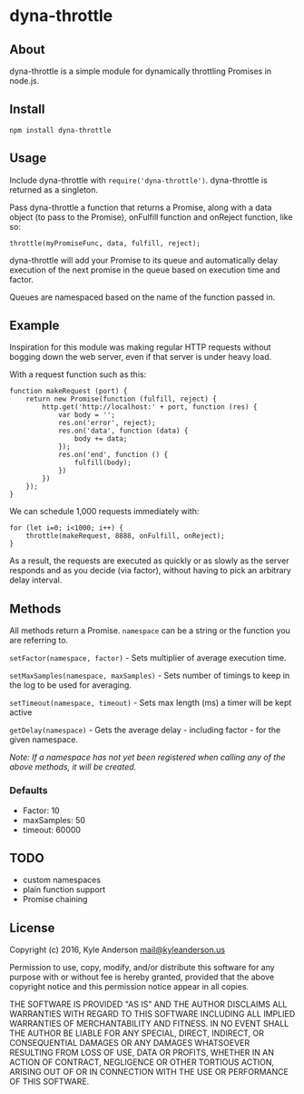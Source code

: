 # dyna-throttle

## About
dyna-throttle is a simple module for dynamically throttling Promises
in node.js.

## Install

`npm install dyna-throttle`

## Usage
Include dyna-throttle with `require('dyna-throttle')`. dyna-throttle is returned as
a singleton.

Pass dyna-throttle a function that returns a Promise, along with a data object (to
  pass to the Promise),
onFulfill function and onReject function, like so:

`throttle(myPromiseFunc, data, fulfill, reject);`

dyna-throttle will add your Promise to its queue and automatically delay
execution of the next promise in the queue based on execution time and factor.

Queues are namespaced based on the name of the function passed in.

## Example
Inspiration for this module was making regular HTTP requests without bogging down
the web server, even if that server is under heavy load.

With a request function such as this:
```
function makeRequest (port) {
    return new Promise(function (fulfill, reject) {
        http.get('http://localhost:' + port, function (res) {
            var body = '';
            res.on('error', reject);
            res.on('data', function (data) {
                body += data;
            });
            res.on('end', function () {
                fulfill(body);
            })
        })
    });
}
```

We can schedule 1,000 requests immediately with:
```
for (let i=0; i<1000; i++) {
    throttle(makeRequest, 8888, onFulfill, onReject);
}
```
As a result, the requests are executed as quickly or as slowly as the server
responds and as you decide (via factor), without having to pick an arbitrary
delay interval.

## Methods
All methods return a Promise. `namespace` can be a string or the function
you are referring to.

`setFactor(namespace, factor)` - Sets multiplier of average execution time.

`setMaxSamples(namespace, maxSamples)` - Sets number of timings to keep in the
log to be used for averaging.

`setTimeout(namespace, timeout)` - Sets max length (ms) a timer will be kept active

`getDelay(namespace)` - Gets the average delay - including factor - for
the given namespace.

*Note: If a namespace has not yet been registered when calling any of the above
methods, it will be created.*

### Defaults
- Factor: 10
- maxSamples: 50
- timeout: 60000

## TODO
- custom namespaces
- plain function support
- Promise chaining

## License
Copyright (c) 2016, Kyle Anderson <mail@kyleanderson.us>

Permission to use, copy, modify, and/or distribute this software for any purpose with or without fee is hereby granted, provided that the above copyright notice and this permission notice appear in all copies.

THE SOFTWARE IS PROVIDED "AS IS" AND THE AUTHOR DISCLAIMS ALL WARRANTIES WITH REGARD TO THIS SOFTWARE INCLUDING ALL IMPLIED WARRANTIES OF MERCHANTABILITY AND FITNESS. IN NO EVENT SHALL THE AUTHOR BE LIABLE FOR ANY SPECIAL, DIRECT, INDIRECT, OR CONSEQUENTIAL DAMAGES OR ANY DAMAGES WHATSOEVER RESULTING FROM LOSS OF USE, DATA OR PROFITS, WHETHER IN AN ACTION OF CONTRACT, NEGLIGENCE OR OTHER TORTIOUS ACTION, ARISING OUT OF OR IN CONNECTION WITH THE USE OR PERFORMANCE OF THIS SOFTWARE.
